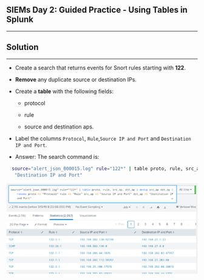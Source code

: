 ## SIEMs Day 2: Guided Practice - Using Tables in Splunk
--------

## Solution

-------

* Create a search that returns events for Snort rules starting with **122**.

* **Remove** any duplicate source or destination IPs.

* Create a **table** with the following fields:

    * protocol
    
    * rule
    
    * source and destination aps.

* Label the columns `Protocol`, `Rule`,`Source IP and Port` and `Destination IP and Port`.

* Answer: The search command is:  

```bash
  source="alert_json_000015.log" rule="122*" | table proto, rule, src_ap, dst_ap | dedup src_ap dst_ap | rename proto AS "Protocol" rule AS "Rule" src_ap AS "Source IP and Port" dst_ap AS
   "Destination IP and Port" 
```

  ![Images/table-label-answer.png](Images/table-label-answer.png)

